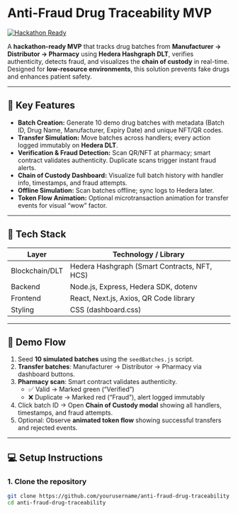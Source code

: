 # Anti-Fraud Drug Traceability MVP

[![Hackathon Ready](https://img.shields.io/badge/Hackathon-MVP-blue?style=for-the-badge)](https://hedera.com)

A **hackathon-ready MVP** that tracks drug batches from **Manufacturer → Distributor → Pharmacy** using **Hedera Hashgraph DLT**, verifies authenticity, detects fraud, and visualizes the **chain of custody** in real-time. Designed for **low-resource environments**, this solution prevents fake drugs and enhances patient safety.

---

## 🌟 Key Features

- **Batch Creation:** Generate 10 demo drug batches with metadata (Batch ID, Drug Name, Manufacturer, Expiry Date) and unique NFT/QR codes.
- **Transfer Simulation:** Move batches across handlers; every action logged immutably on **Hedera DLT**.
- **Verification & Fraud Detection:** Scan QR/NFT at pharmacy; smart contract validates authenticity. Duplicate scans trigger instant fraud alerts.
- **Chain of Custody Dashboard:** Visualize full batch history with handler info, timestamps, and fraud attempts.
- **Offline Simulation:** Scan batches offline; sync logs to Hedera later.
- **Token Flow Animation:** Optional microtransaction animation for transfer events for visual “wow” factor.

---

## 🎯 Tech Stack

| Layer          | Technology / Library                         |
|----------------|---------------------------------------------|
| Blockchain/DLT | Hedera Hashgraph (Smart Contracts, NFT, HCS) |
| Backend        | Node.js, Express, Hedera SDK, dotenv        |
| Frontend       | React, Next.js, Axios, QR Code library      |
| Styling        | CSS (dashboard.css)                          |

---

## 🚀 Demo Flow

1. Seed **10 simulated batches** using the `seedBatches.js` script.
2. **Transfer batches**: Manufacturer → Distributor → Pharmacy via dashboard buttons.
3. **Pharmacy scan**: Smart contract validates authenticity.  
   - ✅ Valid → Marked green (“Verified”)  
   - ❌ Duplicate → Marked red (“Fraud”), alert logged immutably
4. Click batch ID → Open **Chain of Custody modal** showing all handlers, timestamps, and fraud attempts.
5. Optional: Observe **animated token flow** showing successful transfers and rejected events.

---

## 💻 Setup Instructions

### 1. Clone the repository
```bash
git clone https://github.com/yourusername/anti-fraud-drug-traceability.git
cd anti-fraud-drug-traceability
